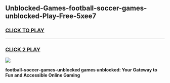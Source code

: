 
## Unblocked-Games-football-soccer-games-unblocked-Play-Free-5xee7
<h3>
<a href="https://premium76.site?title=football-soccer-games-unblocked&ref=10A">CLICK TO PLAY</a></h3>
<hr>

<h3>
<a href="https://premium76.site?title=football-soccer-games-unblocked&ref=10A">CLICK 2 PLAY</a>
  
</h3>

<a href="https://premium76.site?title=football-soccer-games-unblocked&ref=10A"><img src="https://clearcache.store/games.png"></a>


**football-soccer-games-unblocked games unblocked: Your Gateway to Fun and Accessible Online Gaming**
